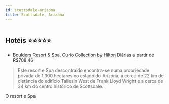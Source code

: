 ```yaml
---
id: scottsdale-arizona
title: Scottsdale, Arizona
---
```


<center><img src="http://www.hotelresb2b.com/images/hoteles/388130_foto_10.jpg" alt="" /></center>


## Hotéis ⭐️⭐️⭐️⭐️⭐️

-    [Boulders Resort & Spa, Curio Collection by Hilton](https://www.hurb.com/aud/https://www.hurb.com/hoteis/scottsdale/boulders-resort-spa-curio-collection-by-hilton-JNP-JP879718?cmp=18055) Diárias a partir de R$708.46
   > Este resort e Spa descontraído encontra-se numa propriedade privada de 1.300 hectares no estado do Arizona, a cerca de 22 km de distância do edifício Taliesin West de Frank Lloyd Wright e a cerca de 34 km do centro histórico de Scottsdale.

O resort e Spa

